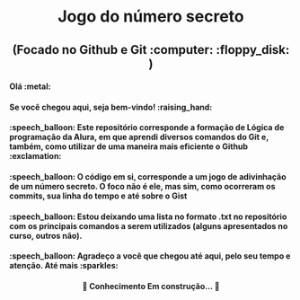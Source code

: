 <h1 align="center">Jogo do número secreto 
<h2 align="center"> (Focado no Github e Git :computer: :floppy_disk: )

<h4 align="left"> Olá :metal:
<h4 align="left">  Se você chegou aqui, seja bem-vindo! :raising_hand:
<h4 align="left">  :speech_balloon: Este repositório corresponde a formação de Lógica de programação da Alura, em que aprendi diversos comandos do Git e, também, como utilizar de uma maneira mais eficiente o Github :exclamation: 


<h4 align="left"> :speech_balloon: O código em si, corresponde a um jogo de adivinhação de um número secreto. O foco não é ele, mas sim, como ocorreram os commits, sua linha do tempo e até sobre o Gist 

<h4  align="left"> :speech_balloon: Estou deixando uma lista no formato .txt no repositório com os principais comandos a serem utilizados (alguns apresentados no curso, outros não). 

<h4 align="left"> :speech_balloon: Agradeço a você que chegou até aqui, pelo seu tempo e atenção. Até mais  :sparkles:
<h4 align="center">  🚧  Conhecimento Em construção...  🚧
